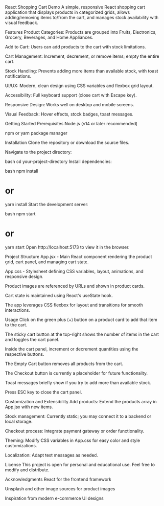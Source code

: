 React Shopping Cart Demo
A simple, responsive React shopping cart application that displays products in categorized grids, allows adding/removing items to/from the cart, and manages stock availability with visual feedback.

Features
Product Categories: Products are grouped into Fruits, Electronics, Grocery, Beverages, and Home Appliances.

Add to Cart: Users can add products to the cart with stock limitations.

Cart Management: Increment, decrement, or remove items; empty the entire cart.

Stock Handling: Prevents adding more items than available stock, with toast notifications.

UI/UX: Modern, clean design using CSS variables and flexbox grid layout.

Accessibility: Full keyboard support (close cart with Escape key).

Responsive Design: Works well on desktop and mobile screens.

Visual Feedback: Hover effects, stock badges, toast messages.

Getting Started
Prerequisites
Node.js (v14 or later recommended)

npm or yarn package manager

Installation
Clone the repository or download the source files.

Navigate to the project directory:

bash
cd your-project-directory
Install dependencies:

bash
npm install
# or
yarn install
Start the development server:

bash
npm start
# or
yarn start
Open http://localhost:5173 to view it in the browser.

Project Structure
App.jsx - Main React component rendering the product grid, cart panel, and managing cart state.

App.css - Stylesheet defining CSS variables, layout, animations, and responsive design.

Product images are referenced by URLs and shown in product cards.

Cart state is maintained using React's useState hook.

The app leverages CSS flexbox for layout and transitions for smooth interactions.

Usage
Click on the green plus (+) button on a product card to add that item to the cart.

The sticky cart button at the top-right shows the number of items in the cart and toggles the cart panel.

Inside the cart panel, increment or decrement quantities using the respective buttons.

The Empty Cart button removes all products from the cart.

The Checkout button is currently a placeholder for future functionality.

Toast messages briefly show if you try to add more than available stock.

Press ESC key to close the cart panel.

Customization and Extensibility
Add products: Extend the products array in App.jsx with new items.

Stock management: Currently static; you may connect it to a backend or local storage.

Checkout process: Integrate payment gateway or order functionality.

Theming: Modify CSS variables in App.css for easy color and style customizations.

Localization: Adapt text messages as needed.

License
This project is open for personal and educational use. Feel free to modify and distribute.

Acknowledgments
React for the frontend framework

Unsplash and other image sources for product images

Inspiration from modern e-commerce UI designs
